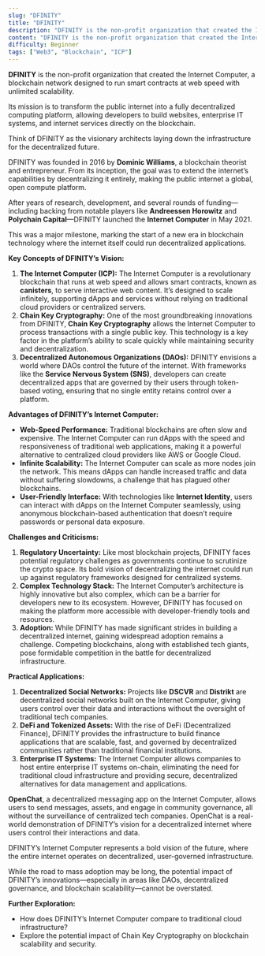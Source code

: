 ```yaml
---
slug: "DFINITY"
title: "DFINITY"
description: "DFINITY is the non-profit organization that created the Internet Computer, a blockchain network designed to run smart contracts at web speed with unlimited scalability."
content: "DFINITY is the non-profit organization that created the Internet Computer, a blockchain network designed to run smart contracts at web speed with unlimited scalability."
difficulty: Beginner
tags: ["Web3", "Blockchain", "ICP"]
---
```


**DFINITY** is the non-profit organization that created the Internet Computer, a blockchain network designed to run smart contracts at web speed with unlimited scalability.

Its mission is to transform the public internet into a fully decentralized computing platform, allowing developers to build websites, enterprise IT systems, and internet services directly on the blockchain.

Think of DFINITY as the visionary architects laying down the infrastructure for the decentralized future.

DFINITY was founded in 2016 by **Dominic Williams**, a blockchain theorist and entrepreneur. From its inception, the goal was to extend the internet’s capabilities by decentralizing it entirely, making the public internet a global, open compute platform.

After years of research, development, and several rounds of funding—including backing from notable players like **Andreessen Horowitz** and **Polychain Capital**—DFINITY launched the **Internet Computer** in May 2021.

This was a major milestone, marking the start of a new era in blockchain technology where the internet itself could run decentralized applications.

**Key Concepts of DFINITY’s Vision:**

1. **The Internet Computer (ICP):** The Internet Computer is a revolutionary blockchain that runs at web speed and allows smart contracts, known as **canisters**, to serve interactive web content. It’s designed to scale infinitely, supporting dApps and services without relying on traditional cloud providers or centralized servers.
2. **Chain Key Cryptography:** One of the most groundbreaking innovations from DFINITY, **Chain Key Cryptography** allows the Internet Computer to process transactions with a single public key. This technology is a key factor in the platform’s ability to scale quickly while maintaining security and decentralization.
3. **Decentralized Autonomous Organizations (DAOs):** DFINITY envisions a world where DAOs control the future of the internet. With frameworks like the **Service Nervous System (SNS)**, developers can create decentralized apps that are governed by their users through token-based voting, ensuring that no single entity retains control over a platform.

**Advantages of DFINITY’s Internet Computer:**

- **Web-Speed Performance:** Traditional blockchains are often slow and expensive. The Internet Computer can run dApps with the speed and responsiveness of traditional web applications, making it a powerful alternative to centralized cloud providers like AWS or Google Cloud.
- **Infinite Scalability:** The Internet Computer can scale as more nodes join the network. This means dApps can handle increased traffic and data without suffering slowdowns, a challenge that has plagued other blockchains.
- **User-Friendly Interface:** With technologies like **Internet Identity**, users can interact with dApps on the Internet Computer seamlessly, using anonymous blockchain-based authentication that doesn’t require passwords or personal data exposure.

**Challenges and Criticisms:**

1. **Regulatory Uncertainty:** Like most blockchain projects, DFINITY faces potential regulatory challenges as governments continue to scrutinize the crypto space. Its bold vision of decentralizing the internet could run up against regulatory frameworks designed for centralized systems.
2. **Complex Technology Stack:** The Internet Computer’s architecture is highly innovative but also complex, which can be a barrier for developers new to its ecosystem. However, DFINITY has focused on making the platform more accessible with developer-friendly tools and resources.
3. **Adoption:** While DFINITY has made significant strides in building a decentralized internet, gaining widespread adoption remains a challenge. Competing blockchains, along with established tech giants, pose formidable competition in the battle for decentralized infrastructure.

**Practical Applications:**

1. **Decentralized Social Networks:** Projects like **DSCVR** and **Distrikt** are decentralized social networks built on the Internet Computer, giving users control over their data and interactions without the oversight of traditional tech companies.
2. **DeFi and Tokenized Assets:** With the rise of DeFi (Decentralized Finance), DFINITY provides the infrastructure to build finance applications that are scalable, fast, and governed by decentralized communities rather than traditional financial institutions.
3. **Enterprise IT Systems:** The Internet Computer allows companies to host entire enterprise IT systems on-chain, eliminating the need for traditional cloud infrastructure and providing secure, decentralized alternatives for data management and applications.

**OpenChat**, a decentralized messaging app on the Internet Computer, allows users to send messages, assets, and engage in community governance, all without the surveillance of centralized tech companies. OpenChat is a real-world demonstration of DFINITY’s vision for a decentralized internet where users control their interactions and data.

DFINITY’s Internet Computer represents a bold vision of the future, where the entire internet operates on decentralized, user-governed infrastructure.

While the road to mass adoption may be long, the potential impact of DFINITY’s innovations—especially in areas like DAOs, decentralized governance, and blockchain scalability—cannot be overstated.

**Further Exploration:**

- How does DFINITY’s Internet Computer compare to traditional cloud infrastructure?
- Explore the potential impact of Chain Key Cryptography on blockchain scalability and security.
